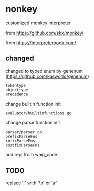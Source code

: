 # nonkey
customized monkey interpreter 

from https://github.com/skx/monkey/

from https://interpreterbook.com/

## changed 

changed to typed enum by genenum (https://github.com/kasworld/genenum)

    tokentype
    objecttype
    precedence

change builtin function init 

    evaluator/builtinfunctions.go

change parse function init 

    parser/parser.go 
    prefixParseFns
    infixParseFns
    postfixParseFns

add repl from waig_code

## TODO

replace ';' with '\n' or '\r'


